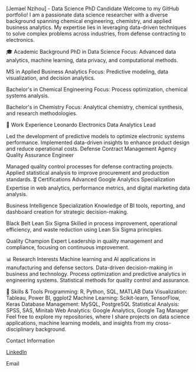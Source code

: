 [Jemael Nzihou] - Data Science PhD Candidate
Welcome to my GitHub portfolio! I am a passionate data science researcher with a diverse background spanning chemical engineering, chemistry, and applied business analytics. My expertise lies in leveraging data-driven techniques to solve complex problems across industries, from defense contracting to electronics.

🎓 Academic Background
PhD in Data Science
Focus: Advanced data analytics, machine learning, data privacy, and computational methods.

MS in Applied Business Analytics
Focus: Predictive modeling, data visualization, and decision analytics.

Bachelor's in Chemical Engineering
Focus: Process optimization, chemical systems analysis.

Bachelor's in Chemistry
Focus: Analytical chemistry, chemical synthesis, and research methodologies.

💼 Work Experience
Leonardo Electronics
Data Analytics Lead

Led the development of predictive models to optimize electronic systems performance.
Implemented data-driven insights to enhance product design and reduce operational costs.
Defense Contract Management Agency
Quality Assurance Engineer

Managed quality control processes for defense contracting projects.
Applied statistical analysis to improve procurement and production standards.
🎖 Certifications
Advanced Google Analytics Specialization
Expertise in web analytics, performance metrics, and digital marketing data analysis.

Business Intelligence Specialization
Knowledge of BI tools, reporting, and dashboard creation for strategic decision-making.

Black Belt Lean Six Sigma
Skilled in process improvement, operational efficiency, and waste reduction using Lean Six Sigma principles.

Quality Champion Expert
Leadership in quality management and compliance, focusing on continuous improvement.

📊 Research Interests
Machine learning and AI applications in manufacturing and defense sectors.
Data-driven decision-making in business and technology.
Process optimization and predictive analytics in engineering systems.
Statistical methods for quality control and assurance.

 🔧 Skills & Tools
Programming: R, Python, SQL, MATLAB
Data Visualization: Tableau, Power BI, ggplot2
Machine Learning: Scikit-learn, TensorFlow, Keras
Database Management: MySQL, PostgreSQL
Statistical Analysis: SPSS, SAS, Minitab
Web Analytics: Google Analytics, Google Tag Manager
Feel free to explore my repositories, where I share projects on data science applications, machine learning models, and insights from my cross-disciplinary background.

Contact Information

[LinkedIn](https://www.linkedin.com/in/jemaelnzihou/)

Email
